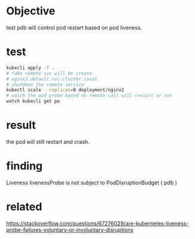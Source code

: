 # Objective
test pdb will control pod restart based on pod liveness.

# test
```sh
kubecli apply -f .
# fake remote svc will be create
# nginx2.default.svc.cluster.local
# shutdown the remote service
kubectl scale --replicas=0 deployment/nginx2
# watch the pod probe based on remote call will restart or not
watch kubecli get po
```

# result
the pod will still restart and crash.

# finding
Liveness livenessProbe is not subject to PodDisruptionBudget ( pdb )

# related
https://stackoverflow.com/questions/67276029/are-kubernetes-liveness-probe-failures-voluntary-or-involuntary-disruptions

